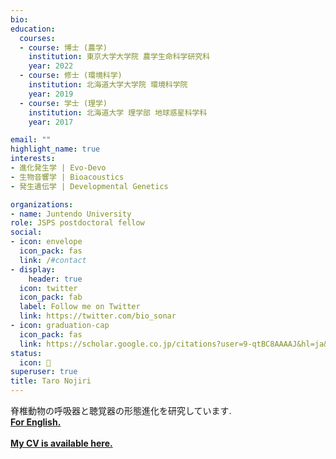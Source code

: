 ```yaml
---
bio: 
education:
  courses:
  - course: 博士 (農学)  
    institution: 東京大学大学院 農学生命科学研究科 
    year: 2022
  - course: 修士 (環境科学)
    institution: 北海道大学大学院 環境科学院 
    year: 2019 
  - course: 学士 (理学)
    institution: 北海道大学 理学部 地球惑星科学科 
    year: 2017

email: ""
highlight_name: true
interests:
- 進化発生学 | Evo-Devo
- 生物音響学 | Bioacoustics
- 発生遺伝学 | Developmental Genetics

organizations:
- name: Juntendo University
role: JSPS postdoctoral fellow
social:
- icon: envelope
  icon_pack: fas
  link: /#contact
- display:
    header: true
  icon: twitter
  icon_pack: fab
  label: Follow me on Twitter
  link: https://twitter.com/bio_sonar
- icon: graduation-cap
  icon_pack: fas
  link: https://scholar.google.co.jp/citations?user=9-qtBC8AAAAJ&hl=ja&oi=ao
status:
  icon: 🦇
superuser: true
title: Taro Nojiri
---
```


脊椎動物の呼吸器と聴覚器の形態進化を研究しています.<br>
<a href="https://taro-nojiri12.webnode.page/"><b>For English.</b></a><br><br>
<a href="https://www.dropbox.com/scl/fi/aic5xj20yvglv490yu43s/Taro-Nojiri_CV.pdf?rlkey=2mvdl54tdsjd4tgh0frgo50eg&dl=0"><b>My CV is available here.</b></a>

